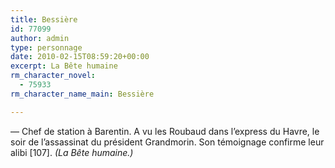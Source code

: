 ```yaml
---
title: Bessière
id: 77099
author: admin
type: personnage
date: 2010-02-15T08:59:20+00:00
excerpt: La Bête humaine
rm_character_novel:
  - 75933
rm_character_name_main: Bessière

---
```

— Chef de station à Barentin. A vu les Roubaud dans l&rsquo;express du Havre, le soir de l&rsquo;assassinat du président Grandmorin. Son témoignage confirme leur alibi [107]. _(La Bête humaine.)_